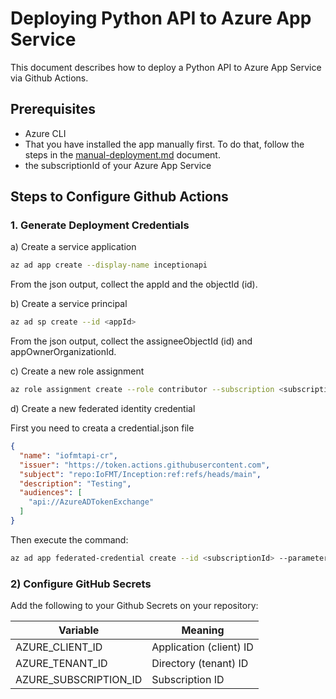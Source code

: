 # Deploying Python API to Azure App Service

This document describes how to deploy a Python API to Azure App Service via Github Actions.

## Prerequisites

- Azure CLI
- That you have installed the app manually first. To do that, follow the steps in the [manual-deployment.md](manual-deployment.md) document.
- the subscriptionId of your Azure App Service


## Steps to Configure Github Actions

### 1. Generate Deployment Credentials

a) Create a service application

```bash
az ad app create --display-name inceptionapi
```

From the json output, collect the appId and the objectId (id).

b) Create a service principal

```bash
az ad sp create --id <appId>
```

From the json output, collect the assigneeObjectId (id) and appOwnerOrganizationId.

c) Create a new role assignment

```bash
az role assignment create --role contributor --subscription <subscriptionId> --assignee-object-id  <assigneObjectId> --scope /subscriptions/<subscriptionId>/resourceGroups/inception-api-rg/providers/Microsoft.Web/sites/iofmtapi --assignee-principal-type ServicePrincipal
```

d) Create a new federated identity credential

First you need to creata a credential.json file

```json
{
  "name": "iofmtapi-cr",
  "issuer": "https://token.actions.githubusercontent.com",
  "subject": "repo:IoFMT/Inception:ref:refs/heads/main",
  "description": "Testing",
  "audiences": [
    "api://AzureADTokenExchange"
  ]
}
```

Then execute the command:

```bash
az ad app federated-credential create --id <subscriptionId> --parameters credential.json  
```

### 2) Configure GitHub Secrets

Add the following to your Github Secrets on your repository:

| Variable | Meaning |
|--------------|-----------------------|
| AZURE_CLIENT_ID | Application (client) ID |
| AZURE_TENANT_ID |	Directory (tenant) ID |
| AZURE_SUBSCRIPTION_ID |	Subscription ID |

